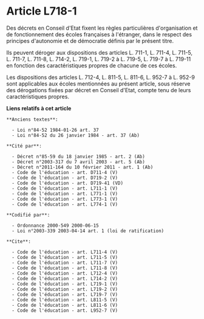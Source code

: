 # Article L718-1

Des décrets en Conseil d'Etat fixent les règles particulières d'organisation et de fonctionnement des écoles françaises à
l'étranger, dans le respect des principes d'autonomie et de démocratie définis par le présent titre. 

Ils peuvent déroger aux dispositions des articles L. 711-1, L. 711-4, L. 711-5, 
L. 711-7, 
L. 711-8, 
L. 714-2, 
L. 719-1, L. 719-2 à L. 719-5, 
L. 719-7 à L. 719-11 en fonction des caractéristiques propres de chacune de ces écoles. 

Les dispositions des articles L. 712-4, 
L. 811-5, 
L. 811-6, 
L. 952-7 à L. 952-9 sont applicables aux écoles mentionnées au présent article, sous réserve des dérogations fixées par
décret en Conseil d'Etat, compte tenu de leurs caractéristiques propres.

**Liens relatifs à cet article**

	**Anciens textes**:

	  - Loi n°84-52 1984-01-26 art. 37
	  - Loi n°84-52 du 26 janvier 1984 - art. 37 (Ab)

	**Cité par**:

	  - Décret n°85-59 du 18 janvier 1985 - art. 2 (Ab)
	  - Décret n°2003-317 du 7 avril 2003 - art. 5 (Ab)
	  - Décret n°2011-164 du 10 février 2011 - art. 1 (Ab)
	  - Code de l'éducation - art. D711-4 (V)
	  - Code de l'éducation - art. D719-2 (V)
	  - Code de l'éducation - art. D719-41 (VD)
	  - Code de l'éducation - art. L711-1 (V)
	  - Code de l'éducation - art. L771-1 (V)
	  - Code de l'éducation - art. L773-1 (V)
	  - Code de l'éducation - art. L774-1 (V)

	**Codifié par**:

	  - Ordonnance 2000-549 2000-06-15
	  - Loi n°2003-339 2003-04-14 art. 1 (loi de ratification)

	**Cite**:

	  - Code de l'éducation - art. L711-4 (V)
	  - Code de l'éducation - art. L711-5 (V)
	  - Code de l'éducation - art. L711-7 (V)
	  - Code de l'éducation - art. L711-8 (V)
	  - Code de l'éducation - art. L712-4 (V)
	  - Code de l'éducation - art. L714-2 (V)
	  - Code de l'éducation - art. L719-1 (V)
	  - Code de l'éducation - art. L719-2 (V)
	  - Code de l'éducation - art. L719-7 (V)
	  - Code de l'éducation - art. L811-5 (V)
	  - Code de l'éducation - art. L811-6 (V)
	  - Code de l'éducation - art. L952-7 (V)

